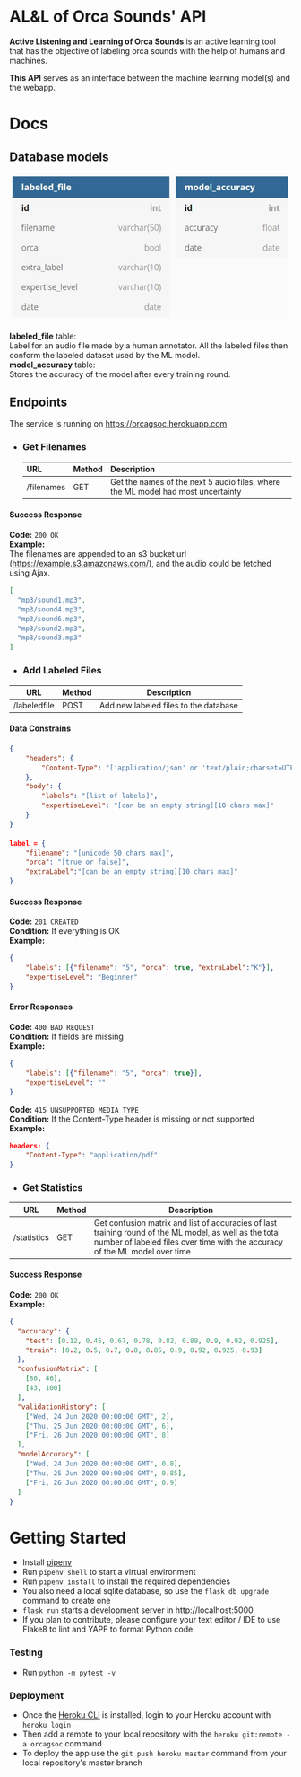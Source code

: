 # AL&L of Orca Sounds' API

**Active Listening and Learning of Orca Sounds** is an active learning tool that has the objective of labeling orca sounds with the help of humans and machines.

**This API** serves as an interface between the machine learning model(s) and the webapp.

# Docs

## Database models

<img src="assets/models.jpg" width="500">

**labeled_file** table:  
Label for an audio file made by a human annotator. All the labeled files then conform the labeled dataset used by the ML model.  
**model_accuracy** table:  
Stores the accuracy of the model after every training round.

## Endpoints

The service is running on https://orcagsoc.herokuapp.com

-   ### Get Filenames
    | URL        | Method | Description                                                                      |
    | ---------- | ------ | -------------------------------------------------------------------------------- |
    | /filenames | GET    | Get the names of the next 5 audio files, where the ML model had most uncertainty |

#### Success Response

**Code:** `200 OK`  
**Example:**  
The filenames are appended to an s3 bucket url (https://example.s3.amazonaws.com/), and the audio could be fetched using Ajax.

```JSON
[
  "mp3/sound1.mp3",
  "mp3/sound4.mp3",
  "mp3/sound6.mp3",
  "mp3/sound2.mp3",
  "mp3/sound3.mp3"
]
```

-   ### Add Labeled Files

| URL          | Method | Description                           |
| ------------ | ------ | ------------------------------------- |
| /labeledfile | POST   | Add new labeled files to the database |

#### Data Constrains

```JSON
{
    "headers": {
        "Content-Type": "['application/json' or 'text/plain;charset=UTF-8']",
    },
    "body": {
        "labels": "[list of labels]",
        "expertiseLevel": "[can be an empty string][10 chars max]"
    }
}

label = {
    "filename": "[unicode 50 chars max]",
    "orca": "[true or false]",
    "extraLabel":"[can be an empty string][10 chars max]"
}
```

#### Success Response

**Code:** `201 CREATED`  
**Condition:** If everything is OK  
**Example:**

```JSON
{
    "labels": [{"filename": "5", "orca": true, "extraLabel":"K"}],
    "expertiseLevel": "Beginner"
}
```

#### Error Responses

**Code:** `400 BAD REQUEST`  
**Condition:** If fields are missing  
**Example:**

```JSON
{
    "labels": [{"filename": "5", "orca": true}],
    "expertiseLevel": ""
}
```

**Code:** `415 UNSUPPORTED MEDIA TYPE`  
**Condition:** If the Content-Type header is missing or not supported
**Example:**

```JSON
headers: {
    "Content-Type": "application/pdf"
}
```

-   ### Get Statistics

| URL         | Method | Description                                                                                                                                                                            |
| ----------- | ------ | -------------------------------------------------------------------------------------------------------------------------------------------------------------------------------------- |
| /statistics | GET    | Get confusion matrix and list of accuracies of last training round of the ML model, as well as the total number of labeled files over time with the accuracy of the ML model over time |

#### Success Response

**Code:** `200 OK`  
**Example:**

```JSON
{
  "accuracy": {
    "test": [0.12, 0.45, 0.67, 0.78, 0.82, 0.89, 0.9, 0.92, 0.925],
    "train": [0.2, 0.5, 0.7, 0.8, 0.85, 0.9, 0.92, 0.925, 0.93]
  },
  "confusionMatrix": [
    [80, 46],
    [43, 100]
  ],
  "validationHistory": [
    ["Wed, 24 Jun 2020 00:00:00 GMT", 2],
    ["Thu, 25 Jun 2020 00:00:00 GMT", 6],
    ["Fri, 26 Jun 2020 00:00:00 GMT", 8]
  ],
  "modelAccuracy": [
    ["Wed, 24 Jun 2020 00:00:00 GMT", 0.8],
    ["Thu, 25 Jun 2020 00:00:00 GMT", 0.85],
    ["Fri, 26 Jun 2020 00:00:00 GMT", 0.9]
  ]
}
```

# Getting Started

-   Install [pipenv](https://pypi.org/project/pipenv/)
-   Run `pipenv shell` to start a virtual environment
-   Run `pipenv install` to install the required dependencies
-   You also need a local sqlite database, so use the `flask db upgrade` command to create one
-   `flask run` starts a development server in http://localhost:5000
-   If you plan to contribute, please configure your text editor / IDE to use Flake8 to lint and YAPF to format Python code

### Testing

-   Run `python -m pytest -v`

### Deployment

-   Once the [Heroku CLI](https://devcenter.heroku.com/articles/heroku-cli) is installed, login to your Heroku account with `heroku login`
-   Then add a remote to your local repository with the `heroku git:remote -a orcagsoc` command
-   To deploy the app use the `git push heroku master` command from your local repository's master branch

